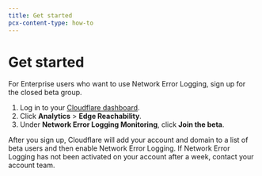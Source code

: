 ```yaml
---
title: Get started
pcx-content-type: how-to
---
```


# Get started

For Enterprise users who want to use Network Error Logging, sign up for the closed beta group.

1.  Log in to your [Cloudflare dashboard](https://dash.cloudflare.com/).
2.  Click **Analytics** > **Edge Reachability**.
3.  Under **Network Error Logging Monitoring**, click **Join the beta**.

After you sign up, Cloudflare will add your account and domain to a list of beta users and then enable Network Error Logging. If Network Error Logging has not been activated on your account after a week, contact your account team.
